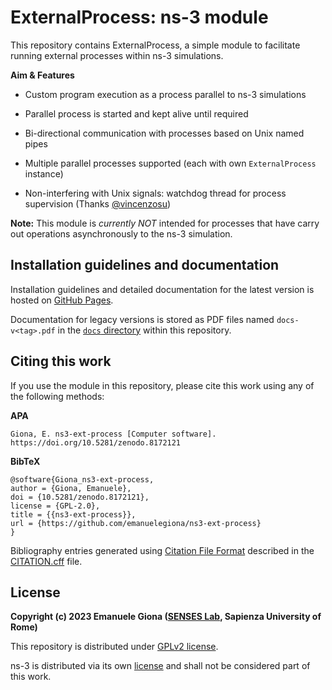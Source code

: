 # ExternalProcess: ns-3 module

This repository contains ExternalProcess, a simple module to facilitate running external processes within ns-3 simulations.

**Aim & Features**

- Custom program execution as a process parallel to ns-3 simulations

- Parallel process is started and kept alive until required

- Bi-directional communication with processes based on Unix named pipes

- Multiple parallel processes supported (each with own `ExternalProcess` instance)

- Non-interfering with Unix signals: watchdog thread for process supervision (Thanks [@vincenzosu][ghuser_vincenzo])

**Note:** This module is *currently NOT* intended for processes that have carry out operations asynchronously to the ns-3 simulation.

## Installation guidelines and documentation

Installation guidelines and detailed documentation for the latest version is hosted on [GitHub Pages][gh_pages_docs].

Documentation for legacy versions is stored as PDF files named `docs-v<tag>.pdf` in the [`docs` directory][legacy_docs] within this repository.

## Citing this work

If you use the module in this repository, please cite this work using any of the following methods:

**APA**

```
Giona, E. ns3-ext-process [Computer software]. https://doi.org/10.5281/zenodo.8172121
```

**BibTeX**

```
@software{Giona_ns3-ext-process,
author = {Giona, Emanuele},
doi = {10.5281/zenodo.8172121},
license = {GPL-2.0},
title = {{ns3-ext-process}},
url = {https://github.com/emanuelegiona/ns3-ext-process}
}
```

Bibliography entries generated using [Citation File Format][cff] described in the [CITATION.cff][citation] file.

## License

**Copyright (c) 2023 Emanuele Giona ([SENSES Lab][senseslab], Sapienza University of Rome)**

This repository is distributed under [GPLv2 license][license].

ns-3 is distributed via its own [license][ns3-license] and shall not be considered part of this work.

[ghuser_vincenzo]: https://github.com/vincenzosu
[gh_pages_docs]: https://emanuelegiona.github.io/ns3-ext-process/
[legacy_docs]: ./docs/
[cff]: https://citation-file-format.github.io/
[citation]: ./CITATION.cff
[senseslab]: https://senseslab.diag.uniroma1.it/
[license]: ./LICENSE
[ns3-license]: https://www.nsnam.org/develop/contributing-code/licensing/
